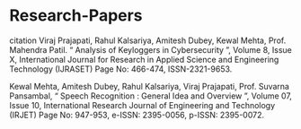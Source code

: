 # Research-Papers
citation 
Viraj Prajapati, Rahul Kalsariya, Amitesh Dubey, Kewal Mehta, Prof. Mahendra Patil. “ Analysis of Keyloggers in Cybersecurity ”, Volume 8, Issue X, International Journal for Research in Applied Science and Engineering Technology (IJRASET) Page No: 466-474, ISSN-2321-9653.  

Kewal Mehta, Amitesh Dubey, Rahul Kalsariya, Viraj Prajapati, Prof. Suvarna Pansambal, “ Speech Recognition : General Idea and Overview ”, Volume 07, Issue 10, International Research Journal of Engineering and Technology (IRJET) Page No: 947-953, e-ISSN: 2395-0056, p-ISSN: 2395-0072.
